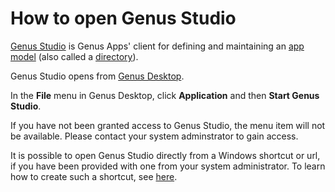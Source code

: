 # How to open Genus Studio

[Genus Studio](../../../terminology.md#genus-studio) is Genus Apps' client for defining and maintaining an [app model](../../../terminology.md#app-model) (also called a [directory](../../../terminology.md#directory)).

Genus Studio opens from [Genus Desktop](../../../terminology.md#genus-desktop).

In the **File** menu in Genus Desktop, click **Application** and then **Start Genus Studio**.

If you have not been granted access to Genus Studio, the menu item will not be available. Please contact your system adminstrator to gain access.

It is possible to open Genus Studio directly from a Windows shortcut or url, if you have been provided with one from your system administrator. To learn how to create such a shortcut, see [here](how-to-create-shortcuts-to-genus-studio-or-genus-desktop.md).
